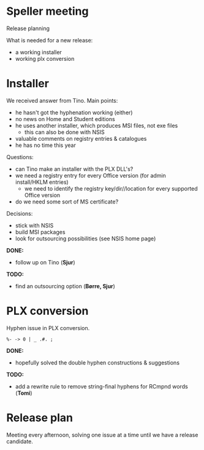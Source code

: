 # Speller meeting

Release planning

What is needed for a new release:
* a working installer
* working plx conversion

# Installer

We received answer from Tino. Main points:
* he hasn't got the hyphenation working (either)
* no news on Home and Student editions
* he uses another installer, which produces MSI files, not exe files
    - this can also be done with NSIS
* valuable comments on registry entries & catalogues
* he has no time this year

Questions:
* can Tino make an installer with the PLX DLL's?
* we need a registry entry for every Office version (for admin install/HKLM entries)
    - we need to identify the registry key/dir//location for every supported Office version
* do we need some sort of MS certificate?

Decisions:
* stick with NSIS
* build MSI packages
* look for outsourcing possibilities (see NSIS home page)

**DONE:**
* follow up on Tino (**Sjur**)

**TODO:**
* find an outsourcing option (**Børre, Sjur**)

# PLX conversion

Hyphen issue in PLX conversion.

```
%- -> 0 | _ .#. ;
```

**DONE:**
* hopefully solved the double hyphen constructions & suggestions

**TODO:**
* add a rewrite rule to remove string-final hyphens for RCmpnd words (**Tomi**)

# Release plan

Meeting every afternoon, solving one issue at a time until we have a release candidate.
